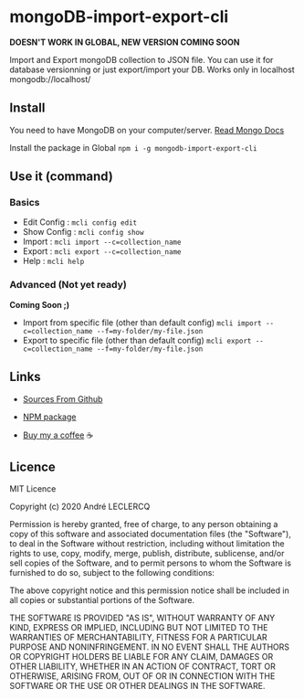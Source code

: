# mongoDB-import-export-cli

**DOESN'T WORK IN GLOBAL, NEW VERSION COMING SOON**

Import and Export mongoDB collection to JSON file.
You can use it for database versionning or just export/import your DB.
Works only in localhost mongodb://localhost/

## Install
You need to have MongoDB on your computer/server. [Read Mongo Docs](https://docs.mongodb.com/manual/installation/)

Install the package in Global `npm i -g mongodb-import-export-cli`

## Use it (command)

### Basics
- Edit Config : `mcli config edit`
- Show Config : `mcli config show`
- Import : `mcli import --c=collection_name`
- Export : `mcli export --c=collection_name`
- Help : `mcli help`

### Advanced (Not yet ready)
**Coming Soon ;)**
- Import from specific file (other than default config) `mcli import --c=collection_name --f=my-folder/my-file.json`
- Export to specific file (other than default config) `mcli export --c=collection_name --f=my-folder/my-file.json`

## Links
* [Sources From Github](https://github.com/AndreLeclercq/mongoDB-import-export-cli)

* [NPM package](https://www.npmjs.com/package/mongodb-import-export-cli)

* [Buy my a coffee](https://www.buymeacoffee.com/aleclercq) ☕

## Licence

MIT Licence

Copyright (c) 2020 André LECLERCQ

Permission is hereby granted, free of charge, to any person obtaining a copy
of this software and associated documentation files (the "Software"), to deal
in the Software without restriction, including without limitation the rights
to use, copy, modify, merge, publish, distribute, sublicense, and/or sell
copies of the Software, and to permit persons to whom the Software is
furnished to do so, subject to the following conditions:

The above copyright notice and this permission notice shall be included in all
copies or substantial portions of the Software.

THE SOFTWARE IS PROVIDED "AS IS", WITHOUT WARRANTY OF ANY KIND, EXPRESS OR
IMPLIED, INCLUDING BUT NOT LIMITED TO THE WARRANTIES OF MERCHANTABILITY,
FITNESS FOR A PARTICULAR PURPOSE AND NONINFRINGEMENT. IN NO EVENT SHALL THE
AUTHORS OR COPYRIGHT HOLDERS BE LIABLE FOR ANY CLAIM, DAMAGES OR OTHER
LIABILITY, WHETHER IN AN ACTION OF CONTRACT, TORT OR OTHERWISE, ARISING FROM,
OUT OF OR IN CONNECTION WITH THE SOFTWARE OR THE USE OR OTHER DEALINGS IN THE
SOFTWARE.